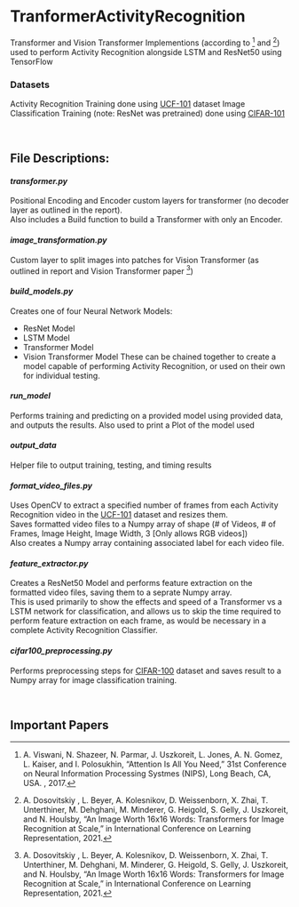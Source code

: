 # TranformerActivityRecognition
Transformer and Vision Transformer Implementions (according to [^1] and [^2]) used to perform Activity Recognition alongside LSTM and ResNet50 using TensorFlow

### Datasets
Activity Recognition Training done using [UCF-101](https://www.crcv.ucf.edu/data/UCF101.php) dataset
Image Classification Training (note: ResNet was pretrained) done using [CIFAR-101](https://www.cs.toronto.edu/~kriz/cifar.html)

<br />

## File Descriptions: 
#### ***transformer.py***
Positional Encoding and Encoder custom layers for transformer (no decoder layer as outlined in the report). <br />
Also includes a Build function to build a Transformer with only an Encoder.

#### ***image_transformation.py***
Custom layer to split images into patches for Vision Transformer (as outlined in report and Vision Transformer paper [^2]) 

#### ***build_models.py***
Creates one of four Neural Network Models: 
  - ResNet Model 
  - LSTM Model
  - Transformer Model 
  - Vision Transformer Model 
These can be chained together to create a model capable of performing Activity Recognition, or used on their own for individual testing. 

#### ***run_model***
Performs training and predicting on a provided model using provided data, and outputs the results. Also used to print a Plot of the model used

#### ***output_data***
Helper file to output training, testing, and timing results

#### ***format_video_files.py***
Uses OpenCV to extract a specified number of frames from each Activity Recognition video in the [UCF-101](https://www.crcv.ucf.edu/data/UCF101.php) dataset and
resizes them. <br /> 
Saves formatted video files to a Numpy array of shape (# of Videos, # of Frames, Image Height, Image Width, 3 [Only allows RGB videos]) <br /> 
Also creates a Numpy array containing associated label for each video file. 

#### ***feature_extractor.py***
Creates a ResNet50 Model and performs feature extraction on the formatted video files, saving them to a seprate Numpy array. <br /> 
This is used primarily to show the effects and speed of a Transformer vs a LSTM network for classification, and allows us to skip the time required to perform
feature extraction on each frame, as would be necessary in a complete Activity Recognition Classifier. 

#### ***cifar100_preprocessing.py***
Performs preprocessing steps for [CIFAR-100](https://www.cs.toronto.edu/~kriz/cifar.html) dataset and saves result to a Numpy array for image classification
training. 

<br /> 

## Important Papers
[^1]: A. Viswani, N. Shazeer, N. Parmar, J. Uszkoreit, L. Jones, A. N. Gomez, L. Kaiser, and I. Polosukhin, “Attention Is All You Need,” 31st Conference on Neural Information Processing Systmes (NIPS), Long Beach, CA, USA. , 2017. 
[^2]: A. Dosovitskiy , L. Beyer, A. Kolesnikov, D. Weissenborn, X. Zhai, T. Unterthiner, M. Dehghani, M. Minderer, G. Heigold, S. Gelly, J. Uszkoreit, and N. Houlsby, “An Image Worth 16x16 Words: Transformers for Image Recognition at Scale,” in International Conference on Learning Representation, 2021. 

